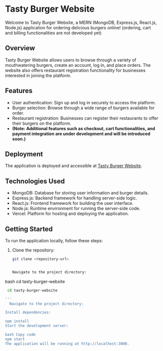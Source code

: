 # Tasty Burger Website

Welcome to Tasty Burger Website, a MERN (MongoDB, Express.js, React.js, Node.js) application for ordering delicious burgers online! (ordering, cart and billing functionalities are not developed yet)

## Overview

Tasty Burger Website allows users to browse through a variety of mouthwatering burgers, create an account, log in, and place orders. The website also offers restaurant registration functionality for businesses interested in joining the platform.

## Features

- User authentication: Sign up and log in securely to access the platform.
- Burger selection: Browse through a wide range of burgers available for order.
- Restaurant registration: Businesses can register their restaurants to offer their burgers on the platform.
- **(Note: Additional features such as checkout, cart functionalities, and payment integration are under development and will be introduced soon.)**

## Deployment

The application is deployed and accessible at [Tasty Burger Website](https://foodzap-server.vercel.app/users).

## Technologies Used

- MongoDB: Database for storing user information and burger details.
- Express.js: Backend framework for handling server-side logic.
- React.js: Frontend framework for building the user interface.
- Node.js: Runtime environment for running the server-side code.
- Vercel: Platform for hosting and deploying the application.

## Getting Started

To run the application locally, follow these steps:

1. Clone the repository:

   ```bash
   git clone <repository-url>


   Navigate to the project directory:

bash cd tasty-burger-website
 ```bash
  cd tasty-burger-website

'''
   Navigate to the project directory:

Install dependencies:

npm install
Start the development server:

bash Copy code
npm start
The application will be running at http://localhost:3000.

